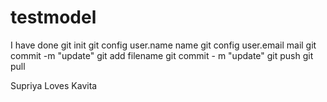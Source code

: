 # testmodel
I have done git init
git config user.name name
git config user.email mail
git commit -m "update"
git add filename
git commit - m "update"
git push
git pull

Supriya Loves Kavita
